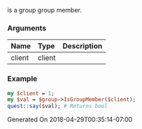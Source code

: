 is a group group member.
### Arguments
**Name**|**Type**|**Description**
:---|:---|:---
client|client|

### Example

```perl
my $client = 1;
my $val = $group->IsGroupMember($client);
quest::say($val); # Returns bool
```


Generated On 2018-04-29T00:35:14-07:00